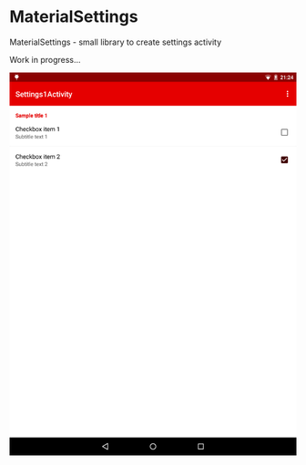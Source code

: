 # MaterialSettings
MaterialSettings - small library to create settings activity

Work in progress...

![Nexus 9 preview](/screens/nex_9_device-2015-03-16-212420.png)